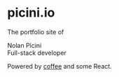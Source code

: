 # picini.io

The portfolio site of

Nolan Picini\
Full-stack developer

Powered by [coffee](https://www.victrolacoffee.com/collections/all-coffee-offerings/products/12oz-empire-blend-whole-bean?variant=5976831428) and some React.
